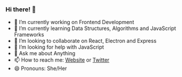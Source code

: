 ### Hi there! 👋

- 🔭 I’m currently working on Frontend Development
- 🌱 I’m currently learning Data Structures, Algorithms and JavaScript Frameworks
- 👯 I’m looking to collaborate on React, Electron and Express
- 🤔 I’m looking for help with JavaScript
- 💬 Ask me about Anything
- 📫 How to reach me: [Website](https://joanarijo.dev) or [Twitter](https://twitter.com/joanarijo)
- 😄 Pronouns: She/Her

